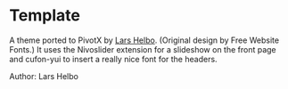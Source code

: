 # Template

A theme ported to PivotX by [Lars Helbo](http://www.salldata.dk/).
(Original design by Free Website Fonts.) It uses the Nivoslider extension
for a slideshow on the front page and cufon-yui to insert a really 
nice font for the headers.

Author: Lars Helbo
